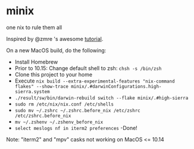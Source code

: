 # minix
one nix to rule them all

Inspired by @zmre 's awesome [tutorial](https://github.com/zmre/mac-nix-simple-example).

On a new MacOS build, do the following:

- Install Homebrew
- Prior to 10.15: Change default shell to zsh: `chsh -s /bin/zsh`
- Clone this project to your home
- Execute `nix build --extra-experimental-features "nix-command flakes" --show-trace minix/.#darwinConfigurations.high-sierra.system`
- `./result/sw/bin/darwin-rebuild switch --flake minix/.#high-sierra`
- `sudo rm /etc/nix/nix.conf /etc/shells`
- `sudo mv ~/.zshrc ~/.zshrc.before_nix /etc/zshrc /etc/zshrc.before_nix`
- `mv ~/.zshenv ~/.zshenv_before_nix`
- `select meslogs nf in iterm2 preferences`
-Done!

Note: "iterm2" and "mpv" casks not working on MacOS <= 10.14

